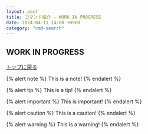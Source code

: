 ```yaml
---
layout: post
title: コマンド紹介 - WORK IN PROGRESS
date: 2024-04-11 14:00 +0900
category: "cmd-search"
---
```


## WORK IN PROGRESS

<a href="https://help.sina-chan.com" class="a-orange">トップに戻る</a>

{% alert note %}
This is a note!
{% endalert %}

{% alert tip %}
This is a tip!
{% endalert %}

{% alert important %}
This is important!
{% endalert %}

{% alert caution %}
This is a caution!
{% endalert %}

{% alert warning %}
This is a warning!
{% endalert %}
